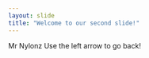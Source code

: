 ```yaml
---
layout: slide
title: "Welcome to our second slide!"
---
```

Mr Nylonz
Use the left arrow to go back!
